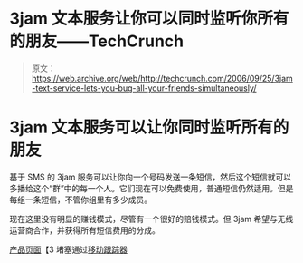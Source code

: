 # 3jam 文本服务让你可以同时监听你所有的朋友——TechCrunch

> 原文：<https://web.archive.org/web/http://techcrunch.com/2006/09/25/3jam-text-service-lets-you-bug-all-your-friends-simultaneously/>

# 3jam 文本服务可以让你同时监听所有的朋友

基于 SMS 的 3jam 服务可以让你向一个号码发送一条短信，然后这个短信就可以多播给这个“群”中的每一个人。它们现在可以免费使用，普通短信仍然适用。但是每组一条短信，不管你组里有多少成员。

现在这里没有明显的赚钱模式，尽管有一个很好的赔钱模式。但 3jam 希望与无线运营商合作，并获得所有短信费用的分成。

[产品页面](https://web.archive.org/web/20210119000549/http://www.3jam.com/)【3 堵塞通过[移动跟踪器](https://web.archive.org/web/20210119000549/http://www.mobiletracker.net/archives/2006/09/25/3jam)
